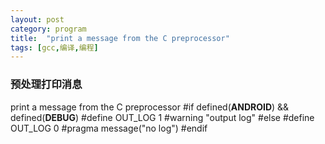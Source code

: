 ```yaml
---
layout: post
category: program
title:  "print a message from the C preprocessor"
tags: [gcc,编译,编程]
---
```


### 预处理打印消息

print a message from the C preprocessor
#if defined(__ANDROID__) && defined(__DEBUG__)
    #define OUT_LOG     1
    #warning "output log"
#else
    #define OUT_LOG     0
    #pragma message("no log")
#endif
